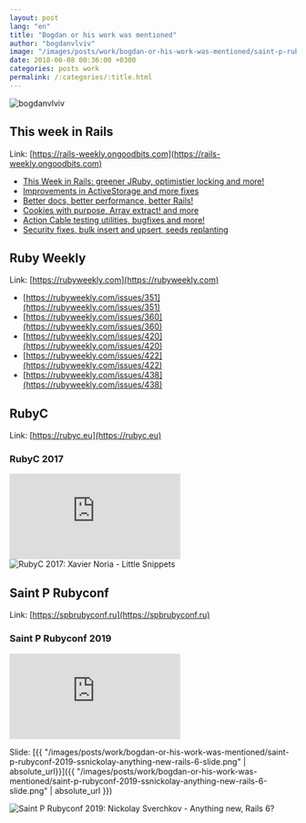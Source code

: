 ```yaml
---
layout: post
lang: "en"
title: "Bogdan or his work was mentioned"
author: "bogdanvlviv"
image: "/images/posts/work/bogdan-or-his-work-was-mentioned/saint-p-rubyconf-2019-ssnickolay-anything-new-rails-6.jpeg"
date: 2018-06-08 00:36:00 +0300
categories: posts work
permalink: /:categories/:title.html
---
```


<div class="picture">
  <img src="{{ "/images/posts/work/bogdan-or-his-work-was-mentioned/saint-p-rubyconf-2019-ssnickolay-anything-new-rails-6.jpeg" | absolute_url }}" title="bogdanvlviv">
</div>

## This week in Rails

Link: [https://rails-weekly.ongoodbits.com](https://rails-weekly.ongoodbits.com)

- [This Week in Rails: greener JRuby, optimistier locking and more!](https://rails-weekly.ongoodbits.com/2016/10/21/greener-jruby-optimistier-locking-and-more)
- [Improvements in ActiveStorage and more fixes](https://rails-weekly.ongoodbits.com/2017/08/13/improvements-in-activestorage-and-more-fixes)
- [Better docs, better performance, better Rails!](https://rails-weekly.ongoodbits.com/2017/08/19/better-docs-better-performance-better-rails)
- [Cookies with purpose, Array extract! and more](https://rails-weekly.ongoodbits.com/2018/08/18/cookies-with-purpose-array-extract-and-more)
- [Action Cable testing utilities, bugfixes and more!](https://rails-weekly.ongoodbits.com/2018/08/26/action-cable-testing-utilities-bugfixes-and-more)
- [Security fixes, bulk insert and upsert, seeds replanting](https://rails-weekly.ongoodbits.com/2019/03/15/security-fixes-bulk-insert-and-upsert-seeds-replanting)

## Ruby Weekly

Link: [https://rubyweekly.com](https://rubyweekly.com)

- [https://rubyweekly.com/issues/351](https://rubyweekly.com/issues/351)
- [https://rubyweekly.com/issues/360](https://rubyweekly.com/issues/360)
- [https://rubyweekly.com/issues/420](https://rubyweekly.com/issues/420)
- [https://rubyweekly.com/issues/422](https://rubyweekly.com/issues/422)
- [https://rubyweekly.com/issues/438](https://rubyweekly.com/issues/438)

## RubyC

Link: [https://rubyc.eu](https://rubyc.eu)


### RubyC 2017

<iframe src="https://www.youtube.com/embed/P4hPUAY05nE?start=1553&end=1596" frameborder="0" allowfullscreen></iframe>

<div class="picture">
  <img src="{{ "/images/posts/work/bogdan-or-his-work-was-mentioned/rubyc-2017-fxn-little-snippets.jpg" | absolute_url }}" title="RubyC 2017: Xavier Noria - Little Snippets">
</div>

## Saint P Rubyconf

Link: [https://spbrubyconf.ru](https://spbrubyconf.ru)

### Saint P Rubyconf 2019

<iframe src="https://www.youtube.com/embed/whBL4_3S2KA?start=3143&end=3181" frameborder="0" allowfullscreen></iframe>

Slide: [{{ "/images/posts/work/bogdan-or-his-work-was-mentioned/saint-p-rubyconf-2019-ssnickolay-anything-new-rails-6-slide.png" | absolute_url}}]({{ "/images/posts/work/bogdan-or-his-work-was-mentioned/saint-p-rubyconf-2019-ssnickolay-anything-new-rails-6-slide.png" | absolute_url }})

<div class="picture">
  <img src="{{ "/images/posts/work/bogdan-or-his-work-was-mentioned/saint-p-rubyconf-2019-ssnickolay-anything-new-rails-6.jpeg" | absolute_url }}" title="Saint P Rubyconf 2019: Nickolay Sverchkov - Anything new, Rails 6?">
</div>

